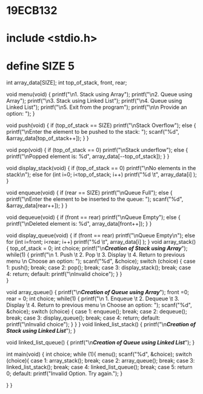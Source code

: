 # 19ECB132
# include <stdio.h>
# define SIZE 5


int array_data[SIZE];
int top_of_stack, front, rear;

void menu(void) {
  printf("\n1. Stack using Array");
  printf("\n2. Queue using Array");
  printf("\n3. Stack using Linked List");
  printf("\n4. Queue using Linked List");
  printf("\n5. Exit from the program");
  printf("\n\n Provide an option: ");
}

void push(void) {
  if (top_of_stack == SIZE) 
    printf("\nStack Overflow");
  else {
    printf("\nEnter the element to be pushed to the stack: ");
    scanf("%d", &array_data[top_of_stack++]);
  }
}

void pop(void) {
  if (top_of_stack == 0) 
    printf("\nStack underflow");
  else {
    printf("\nPopped element is: %d", array_data[--top_of_stack]);
  }
}

void display_stack(void) {
  if (top_of_stack == 0) 
    printf("\nNo elements in the stack\n");
  else 
   for (int i=0; i<top_of_stack; i++) 
     printf("%d \t", array_data[i] );
}


void enqueue(void) {
  if (rear == SIZE) 
    printf("\nQueue Full");
  else {
    printf("\nEnter the element to be inserted to the queue: ");
    scanf("%d", &array_data[rear++]);
  }
}

void dequeue(void) {
  if (front == rear) 
    printf("\nQueue Empty");
  else {
    printf("\nDeleted element is: %d", array_data[front++]);
  }
}

void display_queue(void) {
  if (front == rear) 
    printf("\nQueue Empty\n");
  else 
   for (int i=front; i<rear; i++) 
     printf("%d \t", array_data[i] );
}
void array_stack() {
  top_of_stack = 0;
  int choice;
  printf("\n***Creation of Stack using Array***");
  while(1) {
    printf("\n 1. Push \t 2. Pop \t 3. Display \t 4. Return to previous menu \n Choose an option: ");
    scanf("%d", &choice);
    switch (choice) {
      case 1: push();
            break;
      case 2: pop();
            break;
      case 3: display_stack();
            break;
      case 4: return;
      default: printf("\nInvalid choice");
    }
  }  
}

void array_queue() {
  printf("\n***Creation of Queue using Array***");
  front =0;
  rear = 0;
  int choice;
  while(1) {
    printf("\n 1. Enqueue \t 2. Dequeue \t 3. Display \t 4. Return to previous menu \n Choose an option: ");
    scanf("%d", &choice);
    switch (choice) {
      case 1: enqueue();
            break;
      case 2: dequeue();
            break;
      case 3: display_queue();
            break;
      case 4: return;
      default: printf("\nInvalid choice");
    }
  }
}
void linked_list_stack() {
  printf("\n***Creation of Stack using Linked List***");
}

void linked_list_queue() {
  printf("\n***Creation of Queue using Linked List***");
}

int main(void) {
  int choice;
  while (1){
    menu();
    scanf("%d", &choice);
    switch (choice){
      case 1: array_stack();
              break;
      case 2: array_queue();
              break;
      case 3: linked_list_stack();
              break;
      case 4: linked_list_queue();
              break;
      case 5: return 0;
      default: printf("Invalid Option.  Try again.");
    }
    
  }
}